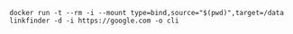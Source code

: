 



`docker run -t --rm -i --mount type=bind,source="$(pwd)",target=/data linkfinder -d -i https://google.com -o cli`


